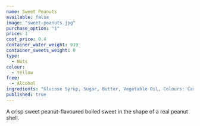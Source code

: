 ```yaml
---
name: Sweet Peanuts
available: false
image: "sweet-peanuts.jpg"
purchase_option: "1"
price: 1
cost_price: 0.4
container_water_weight: 919
container_sweets_weight: 0
type: 
  - Nuts
colour: 
  - Yellow
free: 
  - Alcohol
ingredients: "Glucose Syrup, Sugar, Butter, Vegetable Oil, Colours: Caramel, Curcumin"
published: true
---
```

A crisp sweet peanut-flavoured boiled sweet in the shape of a real peanut shell.